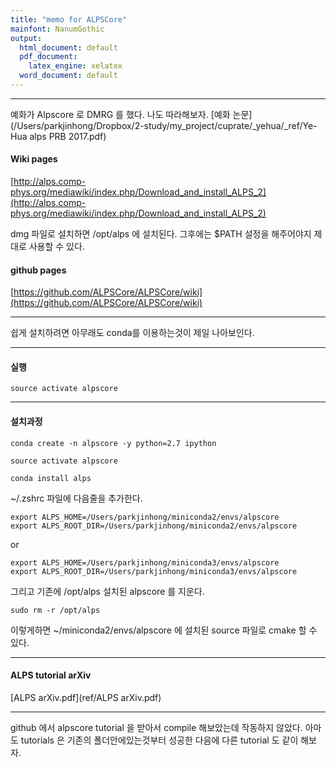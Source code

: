 ```yaml
---
title: "memo for ALPSCore"
mainfont: NanumGothic
output:
  html_document: default
  pdf_document:
    latex_engine: xelatex
  word_document: default
---
```






***

예화가 Alpscore 로 DMRG 를 했다. 나도 따라해보자.  [예화 논문](/Users/parkjinhong/Dropbox/2-study/my_project/cuprate/_yehua/_ref/Ye-Hua alps PRB 2017.pdf)

#### Wiki pages

[http://alps.comp-phys.org/mediawiki/index.php/Download_and_install_ALPS_2](http://alps.comp-phys.org/mediawiki/index.php/Download_and_install_ALPS_2)

dmg 파일로 설치하면 /opt/alps 에 설치된다. 그후에는 $PATH 설정을 해주어야지 제대로 사용할 수 있다.


#### github pages

[https://github.com/ALPSCore/ALPSCore/wiki](https://github.com/ALPSCore/ALPSCore/wiki)


***


쉽게 설치하려면 아무래도 conda를 이용하는것이 제일 나아보인다. 


***

#### 실행

```
source activate alpscore
```



***

#### 설치과정

```
conda create -n alpscore -y python=2.7 ipython
```

```
source activate alpscore
```

```
conda install alps
```


~/.zshrc 파일에 다음줄을 추가한다. 
```
export ALPS_HOME=/Users/parkjinhong/miniconda2/envs/alpscore
export ALPS_ROOT_DIR=/Users/parkjinhong/miniconda2/envs/alpscore
```

or
```
export ALPS_HOME=/Users/parkjinhong/miniconda3/envs/alpscore
export ALPS_ROOT_DIR=/Users/parkjinhong/miniconda3/envs/alpscore
```

그리고 기존에 /opt/alps 설치된 alpscore 를 지운다.

```
sudo rm -r /opt/alps
```

이렇게하면 ~/miniconda2/envs/alpscore 에 설치된 source 파일로 cmake 할 수 있다. 


***

#### ALPS tutorial arXiv

[ALPS arXiv.pdf](ref/ALPS arXiv.pdf)


***

github 에서 alpscore tutorial 을 받아서 compile 해보았는데 작동하지 않았다. 아마도 tutorials 은 기존의 폴더안에있는것부터 성공한 다음에 다른 tutorial 도 같이 해보자.
